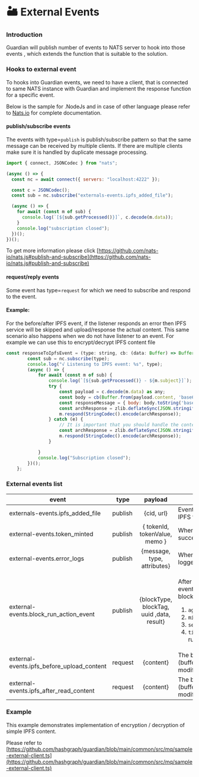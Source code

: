 # 🏜 External Events

### Introduction

Guardian will publish number of events to NATS server to hook into those events , which extends the function that is suitable to the solution.

### Hooks to external event

To hooks into Guardian events, we need to have a client, that is connected to same NATS instance with Guardian and implement the response function for a specific event.&#x20;

Below is the sample for .NodeJs and in case of other language please refer to [Nats.io](https://nats.io/) for complete documentation.

#### publish/subscribe events

The events with type=`publish` is publish/subscribe pattern so that the same message can be received by multiple clients. If there are multiple clients make sure it is handled by duplicate message processing.

```js
import { connect, JSONCodec } from "nats";

(async () => {
  const nc = await connect({ servers: "localhost:4222" });

  const c = JSONCodec();
  const sub = nc.subscribe("externals-events.ipfs_added_file");

  (async () => {
    for await (const m of sub) {
      console.log(`[${sub.getProcessed()}]`, c.decode(m.data));
    }
    console.log("subscription closed");
  })();
})();
```

To get more information please click [https://github.com/nats-io/nats.js#publish-and-subscribe](https://github.com/nats-io/nats.js#publish-and-subscribe)

#### request/reply events

Some event has type=`request` for which we need to subscribe and respond to the event.&#x20;

#### Example:

For the before/after IPFS event, if the listener responds an error then IPFS service will be skipped and upload/response the actual content. This same scenario also happens when we do not have listener to an event. For example we can use this to encrypt/decrypt IPFS content file

```js
const responseToIpfsEvent = (type: string, cb: (data: Buffer) => Buffer) => {
        const sub = nc.subscribe(type);
        console.log("√ Listening to IPFS event: %s", type);
        (async () => {
            for await (const m of sub) {
                console.log(`[${sub.getProcessed()} - ${m.subject}]`);
                try {
                    const payload = c.decode(m.data) as any;
                    const body = cb(Buffer.from(payload.content, 'base64'));
                    const responseMessage = { body: body.toString('base64') }
                    const archResponse = zlib.deflateSync(JSON.stringify(responseMessage)).toString('binary');
                    m.respond(StringCodec().encode(archResponse));
                } catch (e) {
                    // It is important that you should handle the content to make sure that is your encrypted/decrypted, skip if that is system ipds file
                    const archResponse = zlib.deflateSync(JSON.stringify({ error: e.message })).toString('binary');
                    m.respond(StringCodec().encode(archResponse));
                }

            }
            console.log("Subscription closed");
        })();
    };
```

### External events list

| event                                         | type    |                  payload                  | notes                                                                                                                                                                                                                                                              |
| --------------------------------------------- | ------- | :---------------------------------------: | ------------------------------------------------------------------------------------------------------------------------------------------------------------------------------------------------------------------------------------------------------------------ |
| externals-events.ipfs\_added\_file            | publish |                 {cid, url}                | Event is published when an IPFS file is added                                                                                                                                                                                                                      |
| external-events.token\_minted                 | publish |       { tokenId, tokenValue, memo }       | When token is minted successfully                                                                                                                                                                                                                                  |
| external-events.error\_logs                   | publish |        {message, type, attributes}        | When an error is sent to logger service                                                                                                                                                                                                                            |
| external-events.block\_run\_action\_event     | publish | {blockType, blockTag, uuid ,data, result} | <p>After runAction is finished, events are called by these blocks:</p><ol><li><code>aggregateDocumentBlock</code></li><li><code>mintDocumentBlock</code></li><li><code>sendToGuardianBlock</code></li><li><code>timerBlock</code> after runAction finish</li></ol> |
| external-events.ipfs\_before\_upload\_content | request |                 {content}                 | The base64 of the content (buffer) to be hooked and modified                                                                                                                                                                                                       |
| external-events.ipfs\_after\_read\_content    | request |                 {content}                 | The base64 of the content (buffer) to be modified/processed                                                                                                                                                                                                        |

### Example

This example demonstrates implementation of encryption / decryption of simple IPFS content.

Please refer to [https://github.com/hashgraph/guardian/blob/main/common/src/mq/sample-external-client.ts](https://github.com/hashgraph/guardian/blob/main/common/src/mq/sample-external-client.ts)
